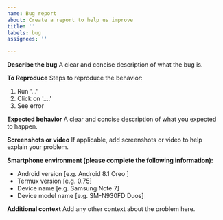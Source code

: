 ```yaml
---
name: Bug report
about: Create a report to help us improve
title: ''
labels: bug
assignees: ''

---
```


**Describe the bug**
A clear and concise description of what the bug is.

**To Reproduce**
Steps to reproduce the behavior:
1. Run '...'
2. Click on '....'
3. See error

**Expected behavior**
A clear and concise description of what you expected to happen.

**Screenshots or video**
If applicable, add screenshots or video to help explain your problem.

**Smartphone environment (please complete the following information):**
 - Android version [e.g. Android 8.1 Oreo ] 
 - Termux version [e.g. 0.75]
 - Device name [e.g. Samsung Note 7]
 - Device model name [e.g. SM-N930FD Duos]

**Additional context**
Add any other context about the problem here.
